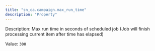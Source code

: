 ```yaml
---
title: "sn_ca.campaign.max_run_time"
description: "Property"
---
```


Description: Max run time in seconds of scheduled job (Job will finish processing current item after time has elapsed)

Value: `300`